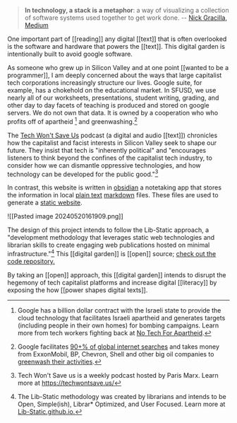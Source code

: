 > **In technology, a stack is a metaphor**: a way of visualizing a collection of software systems used together to get work done.
>  -- [Nick Gracilla, Medium](https://medium.com/@ngracilla/explain-it-to-me-like-im-5-what-is-a-tech-stack-5e06c02e3023)

One important part of [[reading]] any digital [[text]] that is often overlooked is the software and hardware that powers the [[text]]. This digital garden is intentionally built to avoid google software. 

As someone who grew up in Silicon Valley and at one point [[wanted to be a programmer]], I am deeply concerned about the ways that large capitalist tech corporations increasingly structure our lives. Google suite, for example, has a chokehold on the educational market. In SFUSD, we use nearly all of our worksheets, presentations, student writing, grading, and other day to day facets of teaching is produced and stored on google servers. We do not own that data. It is owned by a cooperation who who profits off of apartheid [^1] and greenwashing.[^2]

The [Tech Won't Save Us](https://techwontsave.us/) podcast (a digital and audio [[text]]) chronicles how the capitalist and facist interests in Silicon Valley seek to shape our future. They insist that tech is "inherently political" and "encourages listeners to think beyond the confines of the capitalist tech industry, to consider how we can dismantle oppressive technologies, and how technology can be developed for the public good."[^3]

In contrast, this website is written in [obsidian](https://obsidian.md/) a notetaking app that stores the information in local [plain text](https://lib-static.github.io/concepts/plaintext/) [markdown](https://www.markdownguide.org/getting-started/) files. These files are used to generate a [static website](https://lib-static.github.io/concepts/static-site-generators/). 

![[Pasted image 20240520161909.png]]

The design of this project intends to follow the Lib-Static approach, a "development methodology that leverages static web technologies and librarian skills to create engaging web publications hosted on minimal infrastructure."[^4] This [[digital garden]] is [[open]] source; [check out the code repository.](https://github.com/brfong11/literacies-digital-garden)

By taking an [[open]] approach, this [[digital garden]] intends to disrupt the hegemony of tech capitalist platforms and increase digital [[literacy]] by exposing the how [[power shapes digital texts]].

[^1]: Google has a billion dollar contract with the Israeli state to provide the cloud technology that facilitates Israeli apartheid and generates targets (including people in their own homes) for bombing campaigns. Learn more from tech workers fighting back at [No Tech For Apartheid](https://www.notechforapartheid.com/).

[^2]: Google facilitates [90+% of global internet searches](https://gs.statcounter.com/search-engine-market-share) and takes money from ExxonMobil, BP, Chevron, Shell and other big oil companies to [greenwash their activities](https://mashable.com/article/google-greenwashing-ads-study).

[^3]: Tech Won't Save us is a weekly podcast hosted by Paris Marx. Learn more at https://techwontsave.us/

[^4]: The Lib-Static methodology was created by librarians and intends to be Open, Simple(ish), Librar* Optimized, and User Focused. Learn more at [Lib-Static.github.io.](https://lib-static.github.io/about/)